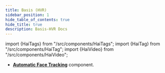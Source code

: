 ```yaml
---
title: Basis (HVR)
sidebar_position: 1
hide_table_of_contents: true
hide_title: true
description: Basis-HVR Docs
---
```


import {HaiTags} from "/src/components/HaiTags";
import {HaiTag} from "/src/components/HaiTag";
import {HaiVideo} from "/src/components/HaiVideo";

<HaiTags>
<HaiTag requiresBasis={true} />
</HaiTags>

- **[Automatic Face Tracking](./basis/avatar-customization/face-tracking)** component.
